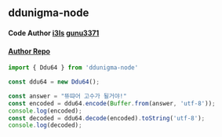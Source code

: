## ddunigma-node

#### Code Author [i3ls](https://github.com/i3l3) [gunu3371](https://github.com/gunu3371)
#### [Author Repo](https://github.com/i3l3/ddunigma)

```js
import { Ddu64 } from 'ddunigma-node'

const ddu64 = new Ddu64();

const answer = "뜌땨어 고수가 될거야!"
const encoded = ddu64.encode(Buffer.from(answer, 'utf-8'));
console.log(encoded);
const decoded = ddu64.decode(encoded).toString('utf-8');
console.log(decoded);
```